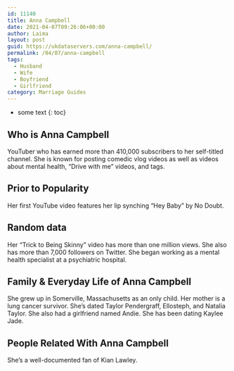 ```yaml
---
id: 11140
title: Anna Campbell
date: 2021-04-07T09:26:06+00:00
author: Laima
layout: post
guid: https://ukdataservers.com/anna-campbell/
permalink: /04/07/anna-campbell
tags:
  - Husband
  - Wife
  - Boyfriend
  - Girlfriend
category: Marriage Guides
---
```


* some text
{: toc}


## Who is Anna Campbell
                  
                  
                  
YouTuber who has earned more than 410,000 subscribers to her self-titled channel. She is known for posting comedic vlog videos as well as videos about mental health, &#8220;Drive with me&#8221; videos, and tags. 
                  
              
            
              
            
                
                
                
## Prior to Popularity
                  
                  
                  
Her first YouTube video features her lip synching &#8220;Hey Baby&#8221; by No Doubt.
                  
              
            
              
            
                
                
                
## Random data
                  
                  
                  
Her &#8220;Trick to Being Skinny&#8221; video has more than one million views. She also has more than 7,000 followers on Twitter. She began working as a mental health specialist at a psychiatric hospital.
                  
              
            
              
            
                
                
                
## Family & Everyday Life of Anna Campbell
                  
                  
                  
She grew up in Somerville, Massachusetts as an only child. Her mother is a lung cancer survivor. She&#8217;s dated Taylor Pendergraff, Ellosteph, and Natalia Taylor. She also had a girlfriend named Andie. She has been dating Kaylee Jade.
                  
              
            
              
            
                
                
                
## People Related With Anna Campbell
                  
                  
                  
She&#8217;s a well-documented fan of Kian Lawley.
                  
              
            
              
            
                
              
            
              
              
            
            
              
            
          
          
          